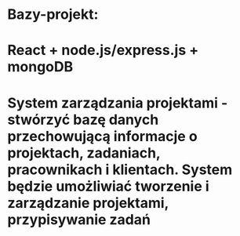 # Bazy-projekt:
# React + node.js/express.js + mongoDB
# System zarządzania projektami - stwórzyć bazę danych przechowującą informacje o projektach, zadaniach, pracownikach i klientach. System będzie umożliwiać tworzenie i zarządzanie projektami, przypisywanie zadań
